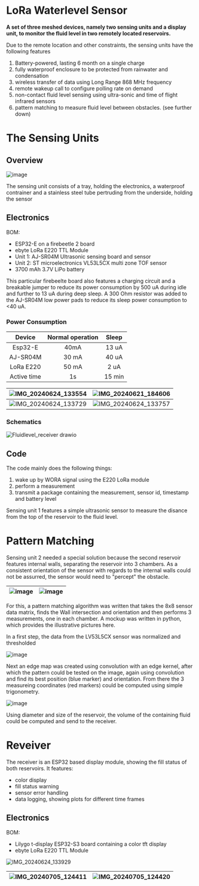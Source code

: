 # LoRa Waterlevel Sensor



**A set of three meshed devices, namely two sensing units and a display unit, to monitor the fluid level in two remotely located reservoirs.**


Due to the remote location and other constraints, the sensing units have the following features
1. Battery-powered, lasting 6 month on a single charge
2. fully waterproof enclosure to be protected from rainwater and condensation
3. wireless transfer of data using Long Range 868 MHz frequency
4. remote wakeup call to configure polling rate on demand
5. non-contact fluid level sensing using ultra-sonic and time of flight infrared sensors
6. pattern matching to measure fluid level between obstacles. (see further down)

# The Sensing Units

## Overview



![image](https://github.com/user-attachments/assets/788b529f-041d-4914-918c-e479765e2ead)


The sensing unit consists of a tray, holding the electronics, a waterproof contrainer and a stainless steel tube pertruding from the underside, holding the sensor

## Electronics

BOM:
- ESP32-E on a firebeetle 2 board
- ebyte LoRa E220 TTL Module
- Unit 1: AJ-SR04M Ultrasonic sensing board and sensor
- Unit 2: ST microelectronics VL53L5CX multi zone TOF sensor 
- 3700 mAh 3.7V LiPo battery

This particular firebeelte board also features a charging circuit and a breakable jumper to reduce its power consumption by 500 uA during idle and further to 13 uA during deep sleep. A 300 Ohm resistor was added to the AJ-SR04M low power pads to reduce its sleep power consumption to <40 uA.

### Power Consumption

Device | Normal operation | Sleep
 :-------------------------:|:-------------------------:|:-------------------------:
 Esp32-E | 40mA | 13 uA
 AJ-SR04M | 30 mA | 40 uA
 LoRa E220 | 50 mA | 2 uA
 Active time | 1s | 15 min

![IMG_20240624_133554](https://github.com/user-attachments/assets/0165ff7d-f08b-4859-8541-e6013c86e1cc)  |  ![IMG_20240621_184606](https://github.com/user-attachments/assets/61593344-f5bc-4aee-9b0e-5e6af38d56cd)
:-------------------------:|:-------------------------:
![IMG_20240624_133729](https://github.com/user-attachments/assets/c6443ede-875d-49e2-a2c9-6f09bb93a37b)  |  ![IMG_20240624_133757](https://github.com/user-attachments/assets/a7d6eb42-5ffd-4090-83f1-a5a2d81f6025)


### Schematics

![Fluidlevel_receiver drawio](https://github.com/user-attachments/assets/79652827-876a-4b0b-9009-ad5fe4164200)



## Code

The code mainly does the following things:
1. wake up by WORA signal using the E220 LoRa module
2. perform a measurement
3. transmit a package containing the measurement, sensor id, timestamp and battery level

Sensing unit 1 features a simple ultrasonic sensor to measure the disance from the top of the reservoir to the fluid level.


# Pattern Matching

Sensing unit 2 needed a special solution because the second reservoir features internal walls, separating the reservoir into 3 chambers. As a consistent orientation of the sensor with regards to the internal walls could not be assurred, the sensor would need to "percept" the obstacle.

![image](https://github.com/user-attachments/assets/3e224c99-d6d7-4dd1-84b8-34aea2136521)  |  ![image](https://github.com/user-attachments/assets/9d7ebe67-b23d-4f9b-b2a6-b557012aefda) 
:-------------------------:|:-------------------------:

For this, a pattern matching algorithm was written that takes the 8x8 sensor data matrix, finds the Wall intersection and orientation and then performs 3 measurements, one in each chamber.
A mockup was written in python, which provides the illustrative pictures here. 

In a first step, the data from the LV53L5CX sensor was normalized and thresholded

![image](https://github.com/user-attachments/assets/2b418a5c-5e7d-484b-9c45-8fd1bae13564)

Next an edge map was created using convolution with an edge kernel, after which the pattern could be tested on the image, again using convolution and find its best position (blue marker) and orientation. From there the 3 measureing coordinates (red markers) could be computed using simple trigonometry.

![image](https://github.com/user-attachments/assets/51a12063-0d33-4756-92e0-5d182701ab70)

Using diameter and size of the reservoir, the volume of the containing fluid could be computed and send to the receiver.


# Reveiver
The receiver is an ESP32 based display module, showing the fill status of both reservoirs.
It features:
- color display
- fill status warning
- sensor error handling
- data logging, showing plots for different time frames

## Electronics

BOM:
- Lilygo t-display ESP32-S3 board containing a color tft display
- ebyte LoRa E220 TTL Module




![IMG_20240624_133929](https://github.com/user-attachments/assets/b66dd109-3e1a-4b50-abd6-e5defa47f302)

![IMG_20240705_124411](https://github.com/user-attachments/assets/c7c64790-ad77-4b71-bcc3-45e320926d03)  |  ![IMG_20240705_124420](https://github.com/user-attachments/assets/6230383a-c9d5-47c9-a6ea-e3f7e94d7866)
:-------------------------:|:-------------------------:



